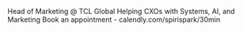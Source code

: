 Head of Marketing @ TCL Global
Helping CXOs with Systems, AI, and Marketing
Book an appointment - calendly.com/spirispark/30min

<!---
gitispark/gitispark is a ✨ special ✨ repository because its `README.md` (this file) appears on your GitHub profile.
You can click the Preview link to take a look at your changes.
--->
